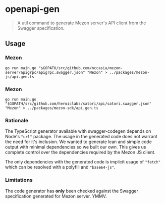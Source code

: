 openapi-gen
===========

> A util command to generate Mezon server's API client from the Swagger specification.

## Usage

### Mezon

```shell
go run main.go "$GOPATH/src/github.com/nccasia/mezon-server/apigrpc/apigrpc.swagger.json" "Mezon" > ../packages/mezon-js/api.gen.ts
```

### Mezon

```shell
go run main.go "$GOPATH/src/github.com/heroiclabs/satori/api/satori.swagger.json" "Mezon" > ../packages/mezon-sdk/api.gen.ts
```

### Rationale

The TypeScript generator available with swagger-codegen depends on Node's `"url"` package. The usage in the generated code does not warrant the need for it's inclusion. We wanted to generate lean and simple code output with minimal dependencies so we built our own. This gives us complete control over the dependencies required by the Mezon JS client.

The only dependencies with the generated code is implicit usage of `"fetch"` which can be resolved with a polyfill and `"base64-js"`.

### Limitations

The code generator has __only__ been checked against the Swagger specification generated for Mezon server. YMMV.
